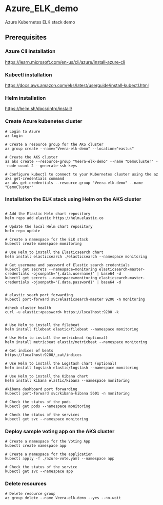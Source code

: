# Azure_ELK_demo
Azure Kubernetes ELK stack demo


## Prerequisites

### Azure Cli installation

https://learn.microsoft.com/en-us/cli/azure/install-azure-cli

### Kubectl installation

https://docs.aws.amazon.com/eks/latest/userguide/install-kubectl.html

### Helm installation

https://helm.sh/docs/intro/install/


### Create Azure kubenetes cluster 

```
# Login to Azure
az login

# Create a resource group for the AKS cluster
az group create --name="Veera-elk-demo" --location="eastus"

# Create the AKS cluster
az aks create --resource-group "Veera-elk-demo" --name "DemoCluster" --node-count 2 --generate-ssh-keys

# Configure kubectl to connect to your Kubernetes cluster using the az aks get-credentials command
az aks get-credentials --resource-group "Veera-elk-demo" --name "DemoCluster"

```


### Installation the ELK stack using Helm on the AKS cluster

```

# Add the Elastic Helm chart repository
helm repo add elastic https://helm.elastic.co

# Update the local Helm chart repository
helm repo update

# Create a namespace for the ELK stack
kubectl create namespace monitoring

# Use Helm to install the Elasticsearch chart
helm install elasticsearch ./elasticsearch --namespace monitoring

# Get username and password of Elastic search credentials
kubectl get secrets --namespace=monitoring elasticsearch-master-credentials -ojsonpath='{.data.username}' | base64 -d
kubectl get secrets --namespace=monitoring elasticsearch-master-credentials -ojsonpath='{.data.password}' | base64 -d


# elastic searh port forwarding
kubectl port-forward svc/elasticsearch-master 9200 -n monitoring

#check cluster health
curl -u elastic:<password> https://localhost:9200 -k


# Use Helm to install the filebeat
helm install filebeat elastic/filebeat --namespace monitoring

# Use Helm to install the metricbeat (optional)
helm install metricbeat elastic/metricbeat --namespace monitoring

# Get indices of beats
https://localhost:9200/_cat/indices

# Use Helm to install the Logstash chart (optional)
helm install logstash elastic/logstash --namespace monitoring

# Use Helm to install the Kibana chart
helm install kibana elastic/kibana --namespace monitoring

#kibana dashboard port forwarding
kubectl port-forward svc/kibana-kibana 5601 -n monitoring

# Check the status of the pods
kubectl get pods --namespace monitoring

# Check the status of the services
kubectl get svc --namespace monitoring

```


### Deploy sample voting app on the AKS cluster

```
# Create a namespace for the Voting App
kubectl create namespace app

# Create a namespace for the application
kubectl apply -f ./azure-vote.yaml --namespace app

# Check the status of the service
kubectl get svc --namespace app

```


### Delete resources

```
# Delete resource group
az group delete --name Veera-elk-demo --yes --no-wait

```



